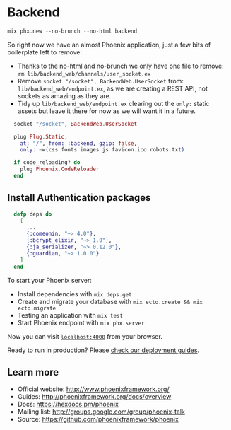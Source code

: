 # Backend

```elixir
mix phx.new --no-brunch --no-html backend
```

So right now we have an almost Phoenix application, just a few
bits of boilerplate left to remove:

* Thanks to the no-html and no-brunch we only have one file to remove:
  `rm lib/backend_web/channels/user_socket.ex`
* Remove `socket "/socket", BackendWeb.UserSocket` from:
  `lib/backend_web/endpoint.ex`, as we are creating a REST API, not
  sockets as amazing as they are.
* Tidy up `lib/backend_web/endpoint.ex` clearing out the `only:`
  static assets but leave it there for now as we will want it in a
  future.

```elixir
  socket "/socket", BackendWeb.UserSocket

  plug Plug.Static,
    at: "/", from: :backend, gzip: false,
    only: ~w(css fonts images js favicon.ico robots.txt)

  if code_reloading? do
    plug Phoenix.CodeReloader
  end
```

## Install Authentication packages

```elixir
  defp deps do
    [
      ...
      {:comeonin, "~> 4.0"},
      {:bcrypt_elixir, "~> 1.0"},
      {:ja_serializer, "~> 0.12.0"},
      {:guardian, "~> 1.0.0"}
    ]
  end
```

To start your Phoenix server:

  * Install dependencies with `mix deps.get`
  * Create and migrate your database with `mix ecto.create && mix ecto.migrate`
  * Testing an application with `mix test`
  * Start Phoenix endpoint with `mix phx.server`

Now you can visit [`localhost:4000`](http://localhost:4000) from your browser.

Ready to run in production? Please [check our deployment guides](http://www.phoenixframework.org/docs/deployment).

## Learn more

  * Official website: http://www.phoenixframework.org/
  * Guides: http://phoenixframework.org/docs/overview
  * Docs: https://hexdocs.pm/phoenix
  * Mailing list: http://groups.google.com/group/phoenix-talk
  * Source: https://github.com/phoenixframework/phoenix
